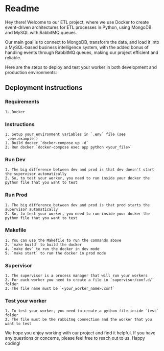 # Readme

Hey there! Welcome to our ETL project, where we use Docker to create event-driven architectures for ETL processes in Python, using MongoDB and MySQL with RabbitMQ queues.

Our main goal is to connect to MongoDB, transform the data, and load it into a MySQL-based business intelligence system, with the added bonus of handling events through RabbitMQ queues, making our project efficient and reliable.

Here are the steps to deploy and test your worker in both development and production environments:

## Deployment instructions

### Requirements
    1. Docker

### Instructions 
    1. Setup your environment variables in `.env` file (see `.env.example`)
    1. Build docker `docker-compose up -d`
    2. Run docker `docker-compose exec app python <your_file>`

### Run Dev
    1. The big difference between dev and prod is that dev doesn't start the supervisor automatically
    2. So, to test your worker, you need to run inside your docker the python file that you want to test

### Run Prod
    1. The big difference between dev and prod is that prod starts the supervisor automatically
    2. So, to test your worker, you need to run inside your docker the python file that you want to test

### Makefile
    1. You can use the Makefile to run the commands above
    2. `make build` to build the docker
    4. `make dev` to run the docker in dev mode
    5. `make start` to run the docker in prod mode

### Supervisor
    1. The supervisor is a process manager that will run your workers
    2. For each worker you need to create a file in `supervisor/conf.d/` folder
    3. The file name must be `<your_worker_name>.conf`

### Test your worker
    1. To test your worker, you need to create a python file inside `test` folder
    2. The file must be the rabbitmq connection and the worker that you want to test
    
We hope you enjoy working with our project and find it helpful. If you have any questions or concerns, please feel free to reach out to us. Happy coding!
